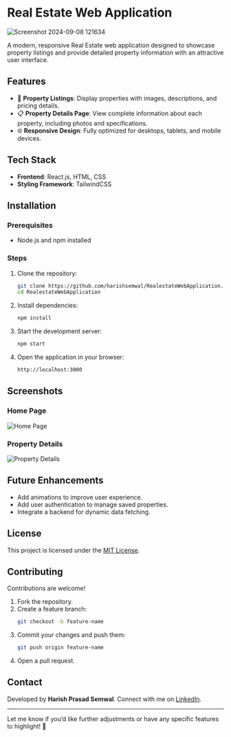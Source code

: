# Real Estate Web Application  
![Screenshot 2024-09-08 121634](https://github.com/user-attachments/assets/27cf2869-9223-45d0-a008-c0ed3867f6e1)

A modern, responsive Real Estate web application designed to showcase property listings and provide detailed property information with an attractive user interface.  

## Features  
- 🏡 **Property Listings**: Display properties with images, descriptions, and pricing details.  
- 📋 **Property Details Page**: View complete information about each property, including photos and specifications.  
- 🌐 **Responsive Design**: Fully optimized for desktops, tablets, and mobile devices.  

## Tech Stack  
- **Frontend**: React.js, HTML, CSS
- **Styling Framework**: TailwindCSS 

## Installation  

### Prerequisites  
- Node.js and npm installed  

### Steps  
1. Clone the repository:  
   ```bash  
   git clone https://github.com/harishsemwal/RealestateWebApplication.git  
   cd RealestateWebApplication  
   ```  

2. Install dependencies:  
   ```bash  
   npm install  
   ```  

3. Start the development server:  
   ```bash  
   npm start  
   ```  

4. Open the application in your browser:  
   ```bash  
   http://localhost:3000  
   ```  

## Screenshots  
### Home Page  
![Home Page](https://via.placeholder.com/800x400.png?text=Home+Page)  

### Property Details  
![Property Details](https://via.placeholder.com/800x400.png?text=Property+Details)  

## Future Enhancements  
- Add animations to improve user experience.  
- Add user authentication to manage saved properties.  
- Integrate a backend for dynamic data fetching.  

## License  
This project is licensed under the [MIT License](LICENSE).  

## Contributing  
Contributions are welcome!  
1. Fork the repository.  
2. Create a feature branch:  
   ```bash  
   git checkout -b feature-name  
   ```  
3. Commit your changes and push them:  
   ```bash  
   git push origin feature-name  
   ```  
4. Open a pull request.  

## Contact  
Developed by **Harish Prasad Semwal**. Connect with me on [LinkedIn](https://www.linkedin.com/in/harishprasadsemwal/).  

---  

Let me know if you’d like further adjustments or have any specific features to highlight! 🚀
